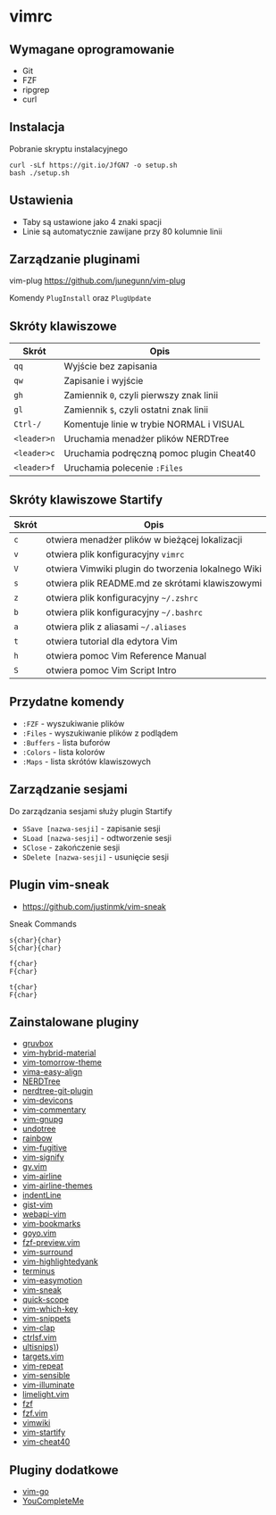# vimrc

## Wymagane oprogramowanie

- Git
- FZF
- ripgrep
- curl

## Instalacja

Pobranie skryptu instalacyjnego

```
curl -sLf https://git.io/JfGN7 -o setup.sh
bash ./setup.sh
```

## Ustawienia

- Taby są ustawione jako 4 znaki spacji
- Linie są automatycznie zawijane przy 80 kolumnie linii


## Zarządzanie pluginami

vim-plug https://github.com/junegunn/vim-plug

Komendy `PlugInstall` oraz `PlugUpdate`

## Skróty klawiszowe

| Skrót       | Opis                                     |
|-------------|------------------------------------------|
| `qq`        | Wyjście bez zapisania                    |
| `qw`        | Zapisanie i wyjście                      |
| `gh`        | Zamiennik `0`, czyli pierwszy znak linii |
| `gl`        | Zamiennik `$`, czyli ostatni znak linii  |
| `Ctrl-/`    | Komentuje linie w trybie NORMAL i VISUAL |
| `<leader>n` | Uruchamia menadżer plików NERDTree       |
| `<leader>c` | Uruchamia podręczną pomoc plugin Cheat40 |
| `<leader>f` | Uruchamia polecenie `:Files`             |

## Skróty klawiszowe Startify

| Skrót | Opis                                               |
|-------|----------------------------------------------------|
| `c`   | otwiera menadżer plików w bieżącej lokalizacji     |
| `v`   | otwiera plik konfiguracyjny `vimrc`                |
| `V`   | otwiera Vimwiki plugin do tworzenia lokalnego Wiki |
| `s`   | otwiera plik README.md ze skrótami klawiszowymi    |
| `z`   | otwiera plik konfiguracyjny `~/.zshrc`             |
| `b`   | otwiera plik konfiguracyjny `~/.bashrc`            |
| `a`   | otwiera plik z aliasami `~/.aliases`               |
| `t`   | otwiera tutorial dla edytora Vim                   |
| `h`   | otwiera pomoc Vim Reference Manual                 |
| `S`   | otwiera pomoc Vim Script Intro                     |

## Przydatne komendy

- `:FZF`     - wyszukiwanie plików
- `:Files`   - wyszukiwanie plików z podlądem
- `:Buffers` - lista buforów
- `:Colors`  - lista kolorów
- `:Maps`    - lista skrótów klawiszowych

## Zarządzanie sesjami

Do zarządzania sesjami służy plugin Startify

- `SSave [nazwa-sesji]` - zapisanie sesji
- `SLoad [nazwa-sesji]` - odtworzenie sesji
- `SClose` - zakończenie sesji
- `SDelete [nazwa-sesji]` - usunięcie sesji

## Plugin vim-sneak

- https://github.com/justinmk/vim-sneak

Sneak Commands

```
s{char}{char}
S{char}{char}

f{char}
F{char}

t{char}
F{char}
```

## Zainstalowane pluginy

- [gruvbox](https://github.com/morhetz/gruvbox)
- [vim-hybrid-material](https://github.com/kristijanhusak/vim-hybrid-material)
- [vim-tomorrow-theme](https://github.com/chriskempson/vim-tomorrow-theme)
- [vima-easy-align](https://github.com/junegunn/vim-easy-align)
- [NERDTree](https://github.com/scrooloose/nerdtree)
- [nerdtree-git-plugin](https://github.com/Xuyuanp/nerdtree-git-plugin)
- [vim-devicons](https://github.com/ryanoasis/vim-devicons)
- [vim-commentary](https://github.com/tpope/vim-commentary)
- [vim-gnupg](https://github.com/jamessan/vim-gnupg)
- [undotree](https://github.com/mbbill/undotree)
- [rainbow](https://github.com/luochen1990/rainbow)
- [vim-fugitive](https://github.com/tpope/vim-fugitive)
- [vim-signify](https://github.com/mhinz/vim-signify)
- [gv.vim](https://github.com/junegunn/gv.vim)
- [vim-airline](https://github.com/vim-airline/vim-airline)
- [vim-airline-themes](https://github.com/vim-airline/vim-airline-themes)
- [indentLine](https://github.com/yggdroot/indentLine)
- [gist-vim](https://github.com/mattn/gist-vim)
- [webapi-vim](https://github.com/mattn/webapi-vim)
- [vim-bookmarks](https://github.com/MattesGroeger/vim-bookmarks)
- [goyo.vim](https://github.com/junegunn/goyo.vim)
- [fzf-preview.vim](https://github.com/chengzeyi/fzf-preview.vim)
- [vim-surround](https://github.com/tpope/vim-surround)
- [vim-highlightedyank](https://github.com/machakann/vim-highlightedyank)
- [terminus](https://github.com/wincent/terminus)
- [vim-easymotion](https://github.com/easymotion/vim-easymotion)
- [vim-sneak](https://github.com/justinmk/vim-sneak)
- [quick-scope](https://github.com/unblevable/quick-scope)
- [vim-which-key](https://github.com/liuchengxu/vim-which-key)
- [vim-snippets](https://github.com/honza/vim-snippets)
- [vim-clap](https://github.com/liuchengxu/vim-clap)
- [ctrlsf.vim](https://github.com/dyng/ctrlsf.vim)
- [ultisnips)](https://github.com/SirVer/ultisnips))
- [targets.vim](https://github.com/wellle/targets.vim)
- [vim-repeat](https://github.com/tpope/vim-repeat)
- [vim-sensible](https://github.com/tpope/vim-sensible)
- [vim-illuminate](https://github.com/RRethy/vim-illuminate)
- [limelight.vim](https://github.com/junegunn/limelight.vim)
- [fzf](https://github.com/junegunn/fzf)
- [fzf.vim](https://github.com/junegunn/fzf.vim)
- [vimwiki](https://github.com/vimwiki/vimwiki)
- [vim-startify](https://github.com/mhinz/vim-startify)
- [vim-cheat40](https://github.com/lifepillar/vim-cheat40)

## Pluginy dodatkowe

- [vim-go](https://github.com/fatih/vim-go)
- [YouCompleteMe](https://github.com/ycm-core/YouCompleteMe)
